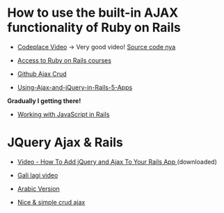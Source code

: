 # How to use the built-in AJAX functionality of Ruby on Rails

* [Codeplace Video](https://www.youtube.com/watch?v=2Il7PPhen3o) -> Very good video!
[Source code nya](https://github.com/stukio/ajax_crud)

* [Access to Ruby on Rails courses](https://www.codeplace.com/library)

* [Github Ajax Crud](https://github.com/stukio/ajax_crud)  

* [Using-Ajax-and-jQuery-in-Rails-5-Apps](https://rubyplus.com/articles/4211-Using-Ajax-and-jQuery-in-Rails-5-Apps)

**Gradually I getting there!**

* [Working with JavaScript in Rails](http://guides.rubyonrails.org/working_with_javascript_in_rails.html)

# JQuery Ajax & Rails

* [Video - How To Add jQuery and Ajax To Your Rails App ](https://www.youtube.com/watch?v=K-sns5tNdTY) (downloaded) 

* [Gali lagi video](https://www.youtube.com/watch?v=BeCmxH2cm48&index=3&list=PLm8ctt9NhMNV5X3s8n3x3uNyqh7bk9L8s) 

* [Arabic Version](https://www.youtube.com/watch?v=_eXKV5qk3Ic&index=7&list=PLh-GhYwaDgIHcxyNV-WZmDCoqubG2PJ2Y)

* [Nice & simple crud ajax](https://richonrails.com/articles/basic-ajax-in-ruby-on-rails)
